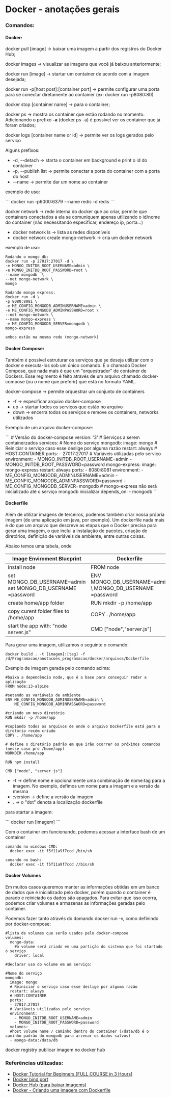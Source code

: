 <h1>Docker - anotações gerais</h1>

<h3>Comandos:</h3>

<h4>Docker:</h4>

<p>docker pull [image] &#8594; baixar uma imagem a partir dos registros do Docker Hub;</p>

<p>docker images &#8594; visualizar as imagens que você já baixou anteriormente;</p>

<p>docker run [image] &#8594; startar um container de acordo com a imagem desejada;</p>

<p>docker run -p[host post]:[container port] &#8594; permite configurar uma porta para se conectar diretamente ao container (ex: docker run -p8080:80)</p>

<p>docker stop [container name] &#8594; para o container;</p>

<p>docker ps &#8594; mostra os container que estão rodando no momento. Adicionando o prefixo <b>-a</b> (docker ps -a) é possível ver os container que já foram criados;</p>

<p>docker logs [container name or id] &#8594; permite ver os logs gerados pelo serviço </p>

<p>Alguns prefixos:</p>
<ul>
<li>-d, --detach &#8594; starta o container em background e print o id do container </li>
<li>-p, --publish list  &#8594; permite conectar a porta do container com a porta do host</li>
<li> --name &#8594; permite dar um nome ao container </li>
</ul>

<p>exemplo de uso:</p>
```
docker run -p6000:6379 --name redis -d redis
```

<p>docker network &#8594; rede interna do docker que ao criar, permite que containers conectados a ela se comuniquem apenas utilizando o id/nome do container (não necessitando especificar, endereço ip, porta...)
</p>

<ul>
<li>docker network ls &#8594; lista as redes disponíveis</li>
<li>docker network create mongo-network &#8594; cria um docker network
</li>
</ul>

<p>exemplo de uso:</p>

```
Rodando o mongo db:
docker run -p 27017:27017 -d \
-e MONGO_INITDB_ROOT_USERNAME=admin \
-e MONGO_INITDB_ROOT_PASSWORD=root \
--name mongodb  \
--net mongo-network \
mongo

Rodando mongo express:
docker run -d \
-p 8080:8081 \
-e ME_CONFIG_MONGODB_ADMINUSERNAME=admin \
-e ME_CONFIG_MONGODB_ADMINPASSWORD=root \
--net mongo-network \
--name mongo-express \
-e ME_CONFIG_MONGODB_SERVER=mongodb \
mongo-express

ambos estão na mesma rede (mongo-network)
```

<h4>Docker Compose: </h4>
<p>Também é possível estruturar os serviços que se deseja utilizar com o docker e executa-los sob um único comando. É o chamado Docker Compose, que nada mais é que um "orquestrador" de container de Dockers. Esse regimento é feito através de um arquivo chamado docker-compose (ou o nome que preferir) que está no formato YAML.
</p>

docker-compose &#8594; permite orquestrar um conjunto de containers

<ul>
<li>-f &#8594; especificar arquivo docker-compose</li>
<li>up &#8594; startar todos os serviços que estão no arquivo</li>
<li>down &#8594; encerra todos os serviços e remove os containers, networks utilizados</li>
</ul>

<p>Exemplo de um arquivo docker-compose:</p>
```
# Versão do docker-compose
version: '3'
# Serviços a serem containerzados
services:
  # Nome do serviço
  mongodb:
    image: mongo
    # Reiniciar o serviço caso esse deslige por alguma razão
    restart: always
    # HOST:CONTAINER
    ports:
      - 27017:27017
    # Variáveis utilizadas pelo serviço
    environment:
      - MONGO_INITDB_ROOT_USERNAME=admin
      - MONGO_INITDB_ROOT_PASSWORD=password
  mongo-express:
    image: mongo-express
    restart: always
    ports:
      - 8080:8081
    environment:
      - ME_CONFIG_MONGODB_ADMINUSERNAME=admin
      - ME_CONFIG_MONGODB_ADMINPASSWORD=password
      - ME_CONFIG_MONGODB_SERVER=mongodb
    # mongo-express não será inicializado até o serviço mongodb inicializar
    depends_on:
      - mongodb
```

<h4>Dockerfile</h4>

<p>Além de utilizar imagens de terceiros, podemos também criar nossa própria imagem (de uma aplicação em java, por exemplo). Um dockerfile nada mais é do que um arquivo que descreve as etapas que o Docker precisa para gerar uma imagem, o que inclui a instalação de pacotes, criação de diretórios, definição de variáveis de ambiente, entre outras coisas.</p>

<p>Abaixo temos uma tabela, onde

|Image Enviroment Blueprint  | Dockerfile  |
|---|---|
| install node  | FROM node  |
| set MONGO_DB_USERNAME=admin set MONGO_DB_USERNAME =password | ENV MONGO_DB_USERNAME=admin \ MONGO_DB_USERNAME =password |
|create home/app folder| RUN mkdir -p /home/app|
| copy curent folder files to /home/app| COPY . /home/app
| start the app with: "node server.js"| CMD ["node","server.js"]

Para gerar uma imagem, utilizamos o seguinte o comando:

```
docker build . -t [imagem]:[tag] -f /d/Programacao/anotacoes_programacao/docker/arquivos/Dockerfile
```

<p>Exemplo de imagem gerada pelo comando acima:</p>

```
#baixa a dependência node, que é a base para conseguir rodar a aplicação
FROM node:13-alpine

#setando as variáveis de ambiente
ENV ME_CONFIG_MONGODB_ADMINUSERNAME=admin \
    ME_CONFIG_MONGODB_ADMINPASSWORD=password

#criando um novo diretório
RUN mkdir -p /home/app

#copiando todos os arquivos de onde o arquivo Dockerfile está para o diretório recém criado
COPY . /home/app

# define o diretório padrão em que irão ocorrer os próximos comandos (nesse caso pro /home/app)
WORKDIR /home/app

RUN npm install

CMD ["node", "server.js"]
```

<ul>
<li>-t &#8594; define nome e opcionalmente uma combinação de nome:tag para a imagem. No exemplo, defimos um nome para a imagem e a versão da mesma</li>
<li>:version &#8594; define a versão da imagem</li>
<li> . &#8594; o "dot" denota a localização dockerfile</li>
</ul>

<p>para startar a imagem: </p>
```
docker run [imagem]
```

<p>Com o container em funcionando, podemos acessar a interface bash de um container</p>

```
comando no windows CMD:
  docker exec -it f5f11a9f7ccd /bin/sh

comando no bash:
  docker exec -it f5f11a9f7ccd //bin/sh
```

<h4>Docker Volumes</h4>
<p>Em muitos casos queremos manter as informações obtidas em um banco de dados que é inicializado pelo docker, porém quando o container é parado e reiniciado os dados são apagados. Para evitar que isso ocorra, podemos criar volumes e armazenas as informações geradas pelo container.</p>

<p>Podemos fazer tanto através do domando docker run -v, como definindo por docker-compose:</p>

```
#lista de volumes que serão usados pelo docker-compose
volumes:
  mongo-data:
    #o volume será criado em uma partição do sistema que foi startado o serviço
    driver: local

#declarar uso do volume em um serviço:

#Nome do serviço
mongodb:
  image: mongo
  # Reiniciar o serviço caso esse deslige por alguma razão
  restart: always
  # HOST:CONTAINER
  ports:
  - 27017:27017
  # Variáveis utilizadas pelo serviço
  environment:
    - MONGO_INITDB_ROOT_USERNAME=admin
    - MONGO_INITDB_ROOT_PASSWORD=password
  volumes:
  #host volume name / caminho dentro do container (/data/db é o caminho padrão do mongodb para arzenar os dados salvos)
  - mongo-data:/data/db
```

docker registry
publicar imagem no docker hub

<h3>Referências utilizadas:</h3>

<ul>
<li> <a href="https://www.youtube.com/watch?v=3c-iBn73dDE">Docker Tutorial for Beginners [FULL COURSE in 3 Hours]</a></li>
<li><a href="https://betterprogramming.pub/how-does-docker-port-binding-work-b089f23ca4c8">Docker bind port</a></li>
<li><a href="https://hub.docker.com/">Docker Hub (para baixar imagems)</a></li>
<li><a href="http://www.macoratti.net/19/02/dock_imgfile1.htm">Docker - Criando uma imagem com Dockerfile</a></li>
</ul>
